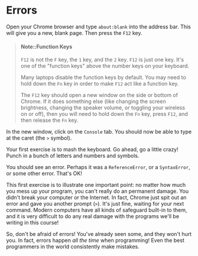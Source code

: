 # Errors

Open your Chrome browser and type `about:blank` into the address bar. This will give you a new, blank page. Then press the `F12` key.

> #### Note::Function Keys
>
> `F12` is not the `F` key, the `1` key, and the `2` key. `F12` is just one key. It's one of the "function keys" above the number keys on your keyboard.
>
> Many laptops disable the function keys by default. You may need to hold down the `Fn` key in order to make `F12` act like a function key.
>
> The `F12` key should open a new window on the side or bottom of Chrome. If it does something else \(like changing the screen brightness, changing the speaker volume, or toggling your wireless on or off\), then you will need to hold down the `Fn` key, press `F12`, and then release the `Fn` key.

In the new window, click on the `Console` tab. You should now be able to type at the caret \(the `>` symbol\).

Your first exercise is to mash the keyboard. Go ahead, go a little crazy! Punch in a bunch of letters and numbers and symbols.

You should see an error. Perhaps it was a `ReferenceError`, or a `SyntaxError`, or some other error. That's OK!

This first exercise is to illustrate one important point: no matter how much you mess up your program, you can't really do an permanent damage. You didn't break your computer or the Internet. In fact, Chrome just spit out an error and gave you another prompt \(`>`\). It's just fine, waiting for your next command. Modern computers have all kinds of safeguard built-in to them, and it is very difficult to do any real damage with the programs we'll be writing in this course!

So, don't be afraid of errors! You've already seen some, and they won't hurt you. In fact, errors happen _all the time_ when programming! Even the best programmers in the world consistently make mistakes.
